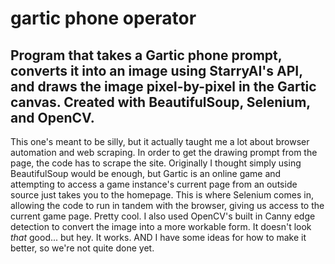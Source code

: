 # gartic phone operator

Program that takes a Gartic phone prompt, converts it into an image using StarryAI's API, and draws the image pixel-by-pixel in the Gartic canvas. Created with BeautifulSoup, Selenium, and OpenCV.
---
This one's meant to be silly, but it actually taught me a lot about browser automation and web scraping. In order to get the drawing prompt from the page, the code has to scrape the site. Originally I thought simply using BeautifulSoup would be enough, but Gartic is an online game and attempting to access a game instance's current page from an outside source just takes you to the homepage. This is where Selenium comes in, allowing the code to run in tandem with the browser, giving us access to the current game page. Pretty cool.
I also used OpenCV's built in Canny edge detection to convert the image into a more workable form. It doesn't look *that* good... but hey. It works. AND I have some ideas for how to make it better, so we're not quite done yet.

